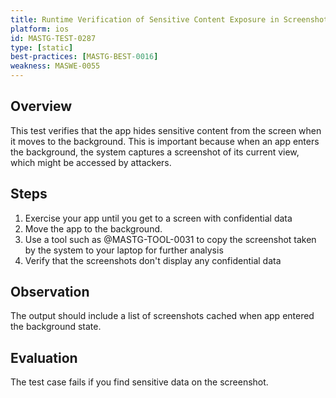 ```yaml
---
title: Runtime Verification of Sensitive Content Exposure in Screenshots During App Backgrounding
platform: ios
id: MASTG-TEST-0287
type: [static]
best-practices: [MASTG-BEST-0016]
weakness: MASWE-0055
---
```


## Overview

This test verifies that the app hides sensitive content from the screen when it moves to the background. This is important because when an app enters the background, the system captures a screenshot of its current view, which might be accessed by attackers.

## Steps

1. Exercise your app until you get to a screen with confidential data
2. Move the app to the background.
3. Use a tool such as @MASTG-TOOL-0031 to copy the screenshot taken by the system to your laptop for further analysis
4. Verify that the screenshots don't display any confidential data

## Observation

The output should include a list of screenshots cached when app entered the background state.

## Evaluation

The test case fails if you find sensitive data on the screenshot.
